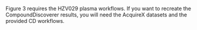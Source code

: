 Figure 3 requires the HZV029 plasma workflows. If you want to recreate the CompoundDiscoverer results, you will need the AcquireX datasets and the provided CD workflows. 
